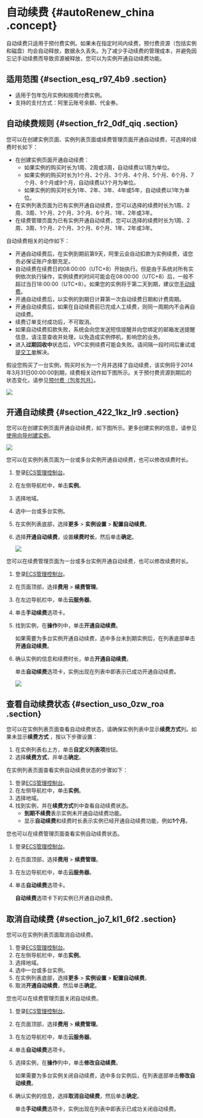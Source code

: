 # 自动续费 {#autoRenew_china .concept}

自动续费只适用于预付费实例。如果未在指定时间内续费，预付费资源（包括实例和磁盘）均会自动释放，数据永久丢失。为了减少手动续费的管理成本，并避免因忘记手动续费而导致资源被释放，您可以为实例开通自动续费功能。

## 适用范围 {#section_esq_r97_4b9 .section}

-   适用于包年包月实例和按周付费实例。
-   支持的支付方式：阿里云账号余额、代金券。

## 自动续费规则 {#section_fr2_0df_qiq .section}

您可以在创建实例页面、实例列表页面或续费管理页面开通自动续费，可选择的续费时长如下：

-   在创建实例页面开通自动续费：
    -   如果实例的购买时长为1周、2周或3周，自动续费以1周为单位。
    -   如果实例的购买时长为1个月、2个月、3个月、4个月、5个月、6个月、7个月、8个月或9个月，自动续费以1个月为单位。
    -   如果实例的购买时长为1年、2年、3年、4年或5年，自动续费以1年为单位。
-   在实例列表页面为已有实例开通自动续费，您可以选择的续费时长为1周、2周、3周、1个月、2个月、3个月、6个月、1年、2年或3年。
-   在续费管理页面为已有实例开通自动续费，您可以选择的续费时长为1周、2周、3周、1个月、2个月、3个月、6个月、1年、2年或3年。

自动续费相关的动作如下：

-   开通自动续费后，在实例到期前第9天，阿里云会自动扣款为实例续费，请您务必保证账户余额充足。
-   自动续费在续费日的08:00:00（UTC+8）开始执行。但是由于系统对所有实例依次执行操作，实例续费的时间可能会在08:00:00（UTC+8）后，一般不超过当日18:00:00（UTC+8）。如果您的实例将于第二天到期，建议您[手动续费](cn.zh-CN/产品定价/续费实例/手动续费.md#)。
-   开通自动续费后，以实例的到期日计算第一次自动续费日期和计费周期。
-   开通自动续费后，如果在自动续费前已完成人工续费，则同一周期内不会再自动续费。
-   续费订单支付成功后，不可取消。
-   如果自动续费扣款失败，系统会向您发送短信提醒并向您绑定的邮箱发送提醒信息，请注意查收并处理，以免造成实例停机，影响您的业务。
-   进入**过期回收中**状态后，VPC实例续费可能会失败。请间隔一段时间后重试或[提交工单](https://selfservice.console.aliyun.com/ticket/createIndex)解决。

假设您购买了一台实例，购买时长为一个月并选择了自动续费，该实例将于2014年3月31日00:00:00到期，续费相关动作如下图所示。关于预付费资源到期后的状态变化，请参见[预付费（包年包月）](cn.zh-CN/产品定价/预付费（包年包月）.md#)。

![](http://static-aliyun-doc.oss-cn-hangzhou.aliyuncs.com/assets/img/9592/156049063748012_zh-CN.png)

## 开通自动续费 {#section_422_1kz_lr9 .section}

您可以在创建实例页面开通自动续费，如下图所示。更多创建实例的信息，请参见[使用向导创建实例](../../../../cn.zh-CN/实例/创建实例/使用向导创建实例.md#)。

![](http://static-aliyun-doc.oss-cn-hangzhou.aliyuncs.com/assets/img/9592/15604906375596_zh-CN.png)

您可以在实例列表页面为一台或多台实例开通自动续费，也可以修改续费时长。

1.  登录[ECS管理控制台](https://ecs.console.aliyun.com/#/home)。
2.  在左侧导航栏中，单击**实例**。
3.  选择地域。
4.  选中一台或多台实例。
5.  在实例列表底部，选择**更多** \> **实例设置** \> **配置自动续费**。
6.  选择**开通自动续费**，设置**续费时长**，然后单击**确定**。

    ![](http://static-aliyun-doc.oss-cn-hangzhou.aliyuncs.com/assets/img/9592/156049063748706_zh-CN.png)


您可以在续费管理页面为一台或多台实例开通自动续费，也可以修改续费时长。

1.  登录[ECS管理控制台](https://ecs.console.aliyun.com/#/home)。
2.  在页面顶部，选择**费用** \> **续费管理**。
3.  在左边导航栏中，单击**云服务器**。
4.  单击**手动续费**选项卡。
5.  找到实例，在**操作**列中，单击**开通自动续费**。

    如果需要为多台实例开通自动续费，选中多台未到期实例后，在列表底部单击**开通自动续费**。

6.  确认实例的信息和续费时长，单击**开通自动续费**。

    单击**自动续费**选项卡，实例出现在列表中即表示已成功开通自动续费。

    ![](http://static-aliyun-doc.oss-cn-hangzhou.aliyuncs.com/assets/img/9592/156049063748710_zh-CN.png)


## 查看自动续费状态 {#section_uso_0zw_roa .section}

您可以在实例列表页面查看自动续费状态，请确保实例列表中显示**续费方式**列。如果未显示**续费方式** ，按以下步骤设置：

1.  在实例列表右上方，单击**自定义列表项**按钮。
2.  选择**续费方式**，并单击**确定**。

在实例列表页面查看实例自动续费状态的步骤如下：

1.  登录[ECS管理控制台](https://ecs.console.aliyun.com/#/home)。
2.  在左侧导航栏中，单击**实例**。
3.  选择地域。
4.  找到实例，并在**续费方式**列中查看自动续费状态。
    -   **到期不续费**表示实例未开通自动续费功能。
    -   显示**自动续费**和续费时长表示实例已经开通自动续费功能，例如**1个月**。

您也可以在续费管理页面查看实例自动续费状态。

1.  登录[ECS管理控制台](https://ecs.console.aliyun.com/#/home)。
2.  在页面顶部，选择**费用** \> **续费管理**。
3.  在左边导航栏中，单击**云服务器**。
4.  单击**自动续费**选项卡。

    **自动续费**选项卡下的实例已开通自动续费。


## 取消自动续费 {#section_jo7_kl1_6f2 .section}

您可以在实例列表页面取消自动续费。

1.  登录[ECS管理控制台](https://ecs.console.aliyun.com/#/home)。
2.  在左侧导航栏中，单击**实例**。
3.  选择地域。
4.  选中一台或多台实例。
5.  在实例列表底部，选择**更多** \> **实例设置** \> **配置自动续费**。
6.  取消**开通自动续费**，然后单击**确定**。

您也可以在续费管理页面关闭自动续费。

1.  登录[ECS管理控制台](https://ecs.console.aliyun.com/#/home)。
2.  在页面顶部，选择**费用** \> **续费管理**。
3.  在左边导航栏中，单击**云服务器**。
4.  单击**自动续费**选项卡。
5.  选择实例，在**操作**列中，单击**修改自动续费**。

    如果需要为多台实例关闭自动续费，选中多台实例后，在列表底部单击**修改自动续费**。

6.  确认实例的信息，选择**取消自动续费**，然后单击**确定**。

    单击**手动续费**选项卡，实例出现在列表中即表示已成功关闭自动续费。


